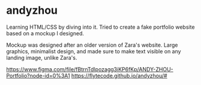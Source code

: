 # andyzhou
Learning HTML/CSS by diving into it. Tried to create a fake portfolio website based on a mockup I designed.

Mockup was designed after an older version of Zara's website. Large graphics, minimalist design, and made sure 
to make text visible on any landing image, unlike Zara's.

https://www.figma.com/file/fBtrnTdIpozagg3iKP6fKp/ANDY-ZHOU-Portfolio?node-id=0%3A1
https://flytecode.github.io/andyzhou/#
